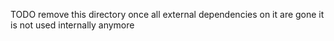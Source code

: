 TODO remove this directory once all external dependencies on it are gone
it is not used internally anymore 
